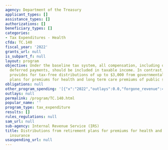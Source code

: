 ```yaml
---
agency: Department of the Treasury
applicant_types: []
assistance_types: []
authorizations: []
beneficiary_types: []
categories:
- Tax Expenditures - Health
cfda: TC.140
fiscal_year: '2022'
grants_url: null
is_subpart_f: null
layout: program
objective: Under the baseline tax system, all compensation, including dedicated and
  deferred payments, should be included in taxable income. In contrast, the Tax Code
  provides for tax-free distributions of up to $3,000 from governmental retirement
  plans for premiums for health and long term care premiums of public safety officers.
obligations: null
other_program_spending: '[{"x":"2022","outlays":0.0,"forgone_revenue":460000000.0},{"x":"2023","outlays":0.0,"forgone_revenue":470000000.0},{"x":"2024","outlays":0.0,"forgone_revenue":490000000.0}]'
outlays: null
permalink: /program/TC.140.html
popular_name: ''
program_type: tax_expenditure
results: []
rules_regulations: null
sam_url: null
sub-agency: Internal Revenue Service (IRS)
title: Distributions from retirement plans for premiums for health and long-term care
  insurance
usaspending_url: null
---
```

